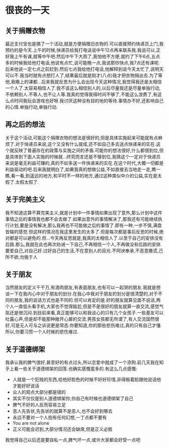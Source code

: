 # 很丧的一天

## 关于捐赠衣物

最近支付宝也是搞了一个活动,就是方便捐赠旧衣物的.可以直接预约快递员上门,我预约的是今天.上午的时候,快递员给我打电话说中午12点再来联系我.我说可以,正好我上午有课,就等中午吧.然后中午下大雨了,我怕他不方便,就约了下午6点,五点多的时候我给他打电话,他说有点忙,说可能晚一点,我说那你快点,我7点还有课呢.后来他说一定七点之前赶到.然后七点我给他打电话,他解释到说今天太忙了,说明天可以不.我当时就有点想打人了,结果最后就是刚才(八点)我才把衣物捐出去.为了等他,我晚上的课都...后来我就反思为什么会出现今天这种情况,我觉得我还是太相信一个人了.太容易相信人了.我不该这么相信别人的,以后尽量我还是尽量单独行动,不依赖别人.不等人,也不让人等.我真的觉得我得时间不够了,不能这么浪费了,有这么点时间我玩会游戏也好呀.我讨厌这种没有目的地的等待.事情办不好,还影响自己的心情.单独行动,单独行动.

## 再之后的想法

关于这个活动,可能这个捐赠衣物的想法是很好的,但是具体实施起来可能就有点麻烦了.对于快递员来说,这个又没有什么提成,还不如自己多去送点快递来的实在.这个就反映了普遍存在的政策与实施之间的矛盾.可能你的想法很好,什么都很到位,但是具体到下面人实施的时候就...终究而言还是不够到位,我猜这个一定对于快递员来说是毫无利益可赚的,真的不如多送一件快递来的实在.在这个时代,大概一切都是利益驱动的吧.后来我就明白了,如果我真的想做公益,不如直接去当地走一走,瞧一瞧,看一看,到遥远的地方,和平时不一样的地方,通过这种类似中介的公益,实在是太假了.太假太假了.

## 关于完美主义

我不知道这算不算完美主义,就是计划中一件事情如果出现了意外,那么计划中这件事情之后的事情我也都不会去做了.如果出意外的事情解决了,那我还有可能继续执行计划,要是没有解决,那么我再也不可能做之后的事情了.即有一种,一步不慎,满盘皆输的感觉.但这样的情况在我这里发生的太多了.但是每次都是事后反思的时候,绝对都是可以避免的.但...今天再反思就是,我真的太相信人了.以至于自己的安排没有后路.那么,我就在此也再次劝诫一下自己,不再相信一个人,不再做没有后路的安排.要爱自己,对自己好.过好自己的生活,不在意别人的目光.不阿谀奉承,不恶意撒谎,己所不欲,勿施于人

## 关于朋友

当然朋友的定义千千万,有酒肉朋友,有表面朋友,也有可以一起哭的朋友.我就是想谈一下在我内心中对于朋友的划分.在我心中我对于朋友的划分是很清楚的,对于不同的朋友,我的说话方式也是不同的.但可以肯定的是.好的朋友就算见面不说话,两个人一直低头看手机,大家也不觉得尴尬,但是不是很好的朋友就算一直交流,感觉气氛还是很沉闷.到目前来看,真正能够可以和我谈心的只有几个女孩子.一些基友可以吐露心声,但是却不能那种敞开心扉的交流.男孩女孩都无所谓了,有人交流固然很好,可是无人可与之诉说更是常态.你要知道,你的那些悲伤难过,真的只有自己才懂.所以,你要习惯一个人时候的悲伤难过.

## 关于道德绑架

我承认我的脾气很好,甚至好的有点过头,所以恋爱中就成了一个添狗.前几天我在知乎上看一些关于道德绑架的回答.也确实感慨蛮多的.有这么几点感慨:

- 人就是一个犯贱的东西,给他好脸色的时候不好好珍惜,非得板着脸跟他说话他才能好好说话
- 众人的观点大部分都是错的
- 其实不仅仅是别人道德绑架你,你自己有时候也道德绑架了自己
- 脾气不好的人反而容易立足
- 恶人先告状,先告状的就算不是恶人,也不会好到哪去
- 永远不要对一个人抱有任何幻想,一丁点都不要有
- You are not alone
- 正义可能会迟到,大部分情况还会缺席,但是正义必胜

我觉得自己以后还是要自私一点,脾气坏一点,或许大家都会好受一点吧
